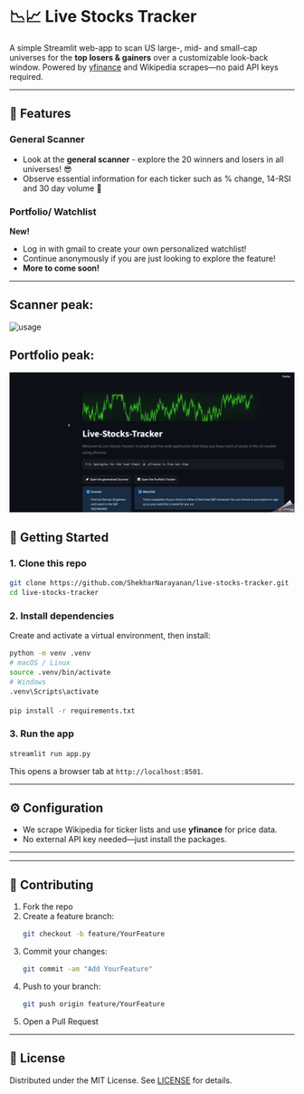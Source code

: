 # 📉📈 Live Stocks Tracker

A simple Streamlit web-app to scan US large-, mid- and small-cap universes for the **top losers & gainers** over a customizable look-back window. Powered by [yfinance](https://pypi.org/project/yfinance/) and Wikipedia scrapes—no paid API keys required.

---
## 🚀 Features

### General Scanner
- Look at the **general scanner** - explore the 20 winners and losers in all universes! 😎
- Observe essential information for each ticker such as % change, 14-RSI and 30 day volume 🌳

### Portfolio/ Watchlist
**New!**
- Log in with gmail to create your own personalized watchlist!
- Continue anonymously if you are just looking to explore the feature!
- **More to come soon!**


---
## Scanner peak:
<!---explore scanner video --->
![usage](media/usage_gif_scanner.gif)


## Portfolio peak:
<!---explore scanner video --->
![usage](media/usage_gif_portfolio.gif)

## 🚀 Getting Started

### 1. Clone this repo  
```bash
git clone https://github.com/ShekharNarayanan/live-stocks-tracker.git
cd live-stocks-tracker
```

### 2. Install dependencies  
Create and activate a virtual environment, then install:
```bash
python -m venv .venv
# macOS / Linux
source .venv/bin/activate
# Windows
.venv\Scripts\activate

pip install -r requirements.txt
```

### 3. Run the app  
```bash
streamlit run app.py
```
This opens a browser tab at `http://localhost:8501`.

---

## ⚙️ Configuration

- We scrape Wikipedia for ticker lists and use **yfinance** for price data.  
- No external API key needed—just install the packages.

---

---

## 🤝 Contributing

1. Fork the repo  
2. Create a feature branch:  
   ```bash
   git checkout -b feature/YourFeature
   ```  
3. Commit your changes:  
   ```bash
   git commit -am "Add YourFeature"
   ```  
4. Push to your branch:  
   ```bash
   git push origin feature/YourFeature
   ```  
5. Open a Pull Request

---

## 📝 License

Distributed under the MIT License. See [LICENSE](LICENSE) for details.
